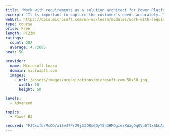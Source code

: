 ```yaml
---
title: "Work with requirements as a solution architect for Power Platform and Dynamics 365"
excerpt: "It is important to capture the customer’s needs accurately. This module explains how to capture requirements and identify functional and non-functional items."
webUrl: https://docs.microsoft.com/en-us/learn/modules/work-with-requirements/
type: course
price: Free
length: PT23M
ratings:
  count: 282
  average: 4.72695
heat: 50

provider:
  name: Microsoft Learn
  domain: microsoft.com
  images:
    - url: /assets/images/organizations/microsoft.com-50x50.jpg
      width: 50
      height: 50

levels:
  - Advanced

topics:
  - Power BI

secured: "FJCsxfb/McOD/a1Ee47Pr29j3JORm0QyY5h3HMOgiezXWagQq0Vu0TIxSkLAaasDTibl6FplwLkbk3z9LGb+VoPJhxvL/vFdcCXgb0PGMtXapeTPJAO9fNRMkCoDrpk400A57xH4xOMqzgnFP7ISCRJVbN4jJEBXK7zevlkH99hnbrpddy7hOTSnNQrNVCsGEdW725gHhjaDVSQJi376JX2Mo95JEbG+q8s6CcIVJhf1kWFlEfeW7tVouxIFPO/ZjH/7fjC24wDPPkyGmGrZJFkvhHBbpiiLJeqz9VeTQ64v4FQXDvRPz8V3+7UzDg9Kms0CUhZcHTNqV+KVTrJWAKdZnSNim2exHTtFRoetS4gWJF6p1OIKmI9BPatRlOPWgoCEd+7VYAM4qgKeZmll81fxyXarO6Frq38sPqd9JJQ=;wjm03uU/8GMFXBM83aYT4w=="
---
```


